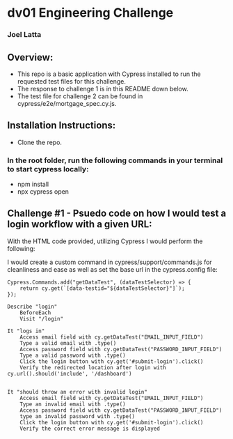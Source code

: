 # dv01 Engineering Challenge

### Joel Latta

## Overview:

- This repo is a basic application with Cypress installed to run the requested test files for this challenge.
- The response to challenge 1 is in this README down below.
- The test file for challenge 2 can be found in cypress/e2e/mortgage_spec.cy.js.

## Installation Instructions:

- Clone the repo.

### In the root folder, run the following commands in your terminal to start cypress locally:

- npm install
- npx cypress open

## Challenge #1 - Psuedo code on how I would test a login workflow with a given URL:

With the HTML code provided, utilizing Cypress I would perform the following:

I would create a custom command in cypress/support/commands.js for cleanliness and ease as well as set the base url in the cypress.config file:

    Cypress.Commands.add("getDataTest", (dataTestSelector) => {
        return cy.get(`[data-testid="${dataTestSelector}"]`);
    });

    Describe "login"
        BeforeEach
        Visit "/login"

    It "logs in"
        Access email field with cy.getDataTest("EMAIL_INPUT_FIELD")
        Type a valid email with .type()
        Access password field with cy.getDataTest("PASSWORD_INPUT_FIELD")
        Type a valid password with .type()
        Click the login button with cy.get('#submit-login').click()
        Verify the redirected location after login with cy.url().should('include', '/dashboard')


    It "should throw an error with invalid login"
        Access email field with cy.getDataTest("EMAIL_INPUT_FIELD")
        Type an invalid email with .type()
        Access password field with cy.getDataTest("PASSWORD_INPUT_FIELD")
        type an invalid password with .type()
        Click the login button with cy.get('#submit-login').click()
        Verify the correct error message is displayed
